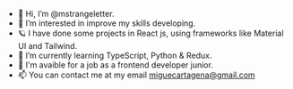 - 👋 Hi, I’m @mstrangeletter.
- 👀 I’m interested in improve my skills developing.
- 🪐 I have done some projects in React js, using frameworks like Material UI and Tailwind.
- 🌱 I’m currently learning TypeScript, Python & Redux.
- 💞️ I'm avaible for a job as a frontend developer junior.
- 📫 You can contact me at my email miguecartagena@gmail.com


<!---
mstrangeletter/mstrangeletter is a ✨ special ✨ repository because its `README.md` (this file) appears on your GitHub profile.
You can click the Preview link to take a look at your changes.
--->
